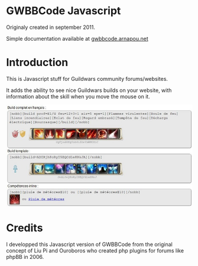 GWBBCode Javascript
===================

Originaly created in september 2011.

Simple documentation available at [gwbbcode.arnapou.net](http://gwbbcode.arnapou.net/)

Introduction
============
This is Javascript stuff for Guildwars community forums/websites.

It adds the ability to see nice Guildwars builds on your website, with information about the skill when you move the mouse on it.

![screen](public/screen.jpg)

Credits
=======
I developped this Javascript version of GWBBCode from the original concept of Liu Pi and Ouroboros who created php plugins for forums like phpBB in 2006.
